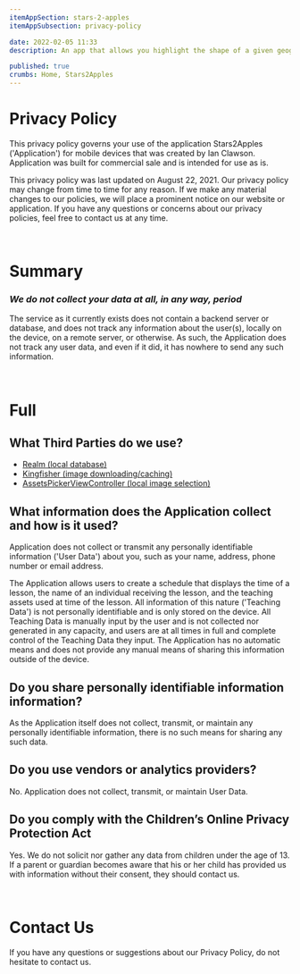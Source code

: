 ```yaml
---
itemAppSection: stars-2-apples
itemAppSubsection: privacy-policy

date: 2022-02-05 11:33
description: An app that allows you highlight the shape of a given geographic feature (such as a country, state, or province), and see what that shape looks like juxtaposed with a different part of the world.

published: true
crumbs: Home, Stars2Apples
---
```


# Privacy Policy

This privacy policy governs your use of the application Stars2Apples
(&#39;Application&#39;) for mobile devices that was created by Ian
Clawson. Application was built for commercial sale and is intended for
use as is.

This privacy policy was last updated on August 22, 2021. Our privacy
policy may change from time to time for any reason. If we make any
material changes to our policies, we will place a prominent notice on
our website or application. If you have any questions or concerns about
our privacy policies, feel free to contact us at any time.

&nbsp;

# Summary

### **_We do not collect your data at all, in any way, period_**

The service as it currently exists does not contain a backend server or
database, and does not track any information about the user(s), locally
on the device, on a remote server, or otherwise. As such, the
Application does not track any user data, and even if it did, it has
nowhere to send any such information.

&nbsp;

# Full

## What Third Parties do we use?

- [Realm (local database)](https://realm.io)
- [Kingfisher (image downloading/caching)](https://github.com/onevcat/Kingfisher)
- [AssetsPickerViewController (local image selection)](https://github.com/DragonCherry/AssetsPickerViewController)

## What information does the Application collect and how is it used?

Application does not collect or transmit any personally identifiable
information (&#39;User Data&#39;) about you, such as your name, address,
phone number or email address.

The Application allows users to create a schedule that displays the time
of a lesson, the name of an individual receiving the lesson, and the
teaching assets used at time of the lesson. All information of this
nature (&#39;Teaching Data&#39;) is not personally identifiable and is
only stored on the device. All Teaching Data is manually input by the
user and is not collected nor generated in any capacity, and users are
at all times in full and complete control of the Teaching Data they
input. The Application has no automatic means and does not provide any
manual means of sharing this information outside of the device.

## Do you share personally identifiable information information?

As the Application itself does not collect, transmit, or maintain any
personally identifiable information, there is no such means for sharing
any such data.

##  Do you use vendors or analytics providers?

No. Application does not collect, transmit, or maintain User Data.

## Do you comply with the Children’s Online Privacy Protection Act

Yes. We do not solicit nor gather any data from children under the age
of 13. If a parent or guardian becomes aware that his or her child has
provided us with information without their consent, they should
contact us.

&nbsp;

# Contact Us

If you have any questions or suggestions about our Privacy Policy, do
not hesitate to contact us.

